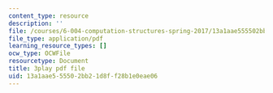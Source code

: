 ```yaml
---
content_type: resource
description: ''
file: /courses/6-004-computation-structures-spring-2017/13a1aae555502bb21d8ff28b1e0eae06_wPwWtFMkxLo.pdf
file_type: application/pdf
learning_resource_types: []
ocw_type: OCWFile
resourcetype: Document
title: 3play pdf file
uid: 13a1aae5-5550-2bb2-1d8f-f28b1e0eae06
---
```

